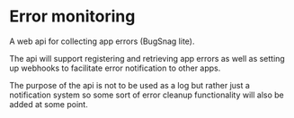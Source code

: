 # Error monitoring
A web api for collecting app errors (BugSnag lite). 

The api will support registering and retrieving app errors as well as setting up webhooks to facilitate error notification to other apps. 

The purpose of the api is not to be used as a log but rather just a notification system so some sort of error cleanup functionality will also be added at some point.